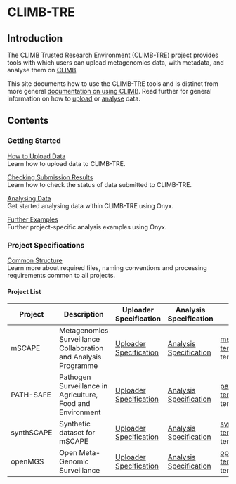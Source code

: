 # CLIMB-TRE

## Introduction

The CLIMB Trusted Research Environment (CLIMB-TRE) project provides tools
with which users can upload metagenomics data, with metadata, and analyse
them on [CLIMB](https://www.climb.ac.uk/).

This site documents how to use the CLIMB-TRE tools
and is distinct from more general
[documentation on using CLIMB](https://docs.climb.ac.uk/).
Read further for general information on how to [upload](upload.md)
or [analyse](analyse.md) data.

## Contents

### Getting Started

[How to Upload Data](upload.md)<br>
Learn how to upload data to CLIMB-TRE.

[Checking Submission Results](results.md)<br>
Learn how to check the status of data submitted to CLIMB-TRE.

[Analysing Data](analyse.md)<br>
Get started analysing data within CLIMB-TRE using Onyx.

[Further Examples](mscape-examples.md)<br>
Further project-specific analysis examples using Onyx.

### Project Specifications

[Common Structure](common.md)<br>
Learn more about required files, naming conventions and processing requirements common to all projects.

#### Project List

| Project | Description | Uploader Specification | Analysis Specification | Template CSV |
| - | - | - | - | - |
| mSCAPE | Metagenomics Surveillance Collaboration and Analysis Programme | [Uploader Specification](mscape.md) | [Analysis Specification](mscape-analysis.md) | [mscape-template.csv](mscape-template.csv){:download=mscape-template.csv} |
| PATH-SAFE | Pathogen Surveillance in Agriculture, Food and Environment | [Uploader Specification](pathsafe.md) | [Analysis Specification](pathsafe-analysis.md) | [pathsafe-template.csv](pathsafe-template.csv){:download=pathsafe-template.csv} |
| synthSCAPE | Synthetic dataset for mSCAPE | [Uploader Specification](synthscape.md) | [Analysis Specification](synthscape-analysis.md) | [synthscape-template.csv](synthscape-template.csv){:download=synthscape-template.csv} |
| openMGS | Open Meta-Genomic Surveillance | [Uploader Specification](openmgs.md) | [Analysis Specification](openmgs-analysis.md) | [openmgs-template.csv](openmgs-template.csv){:download=openmgs-template.csv} |
